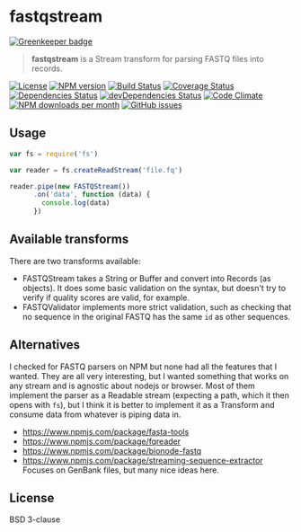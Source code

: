 # fastqstream

[![Greenkeeper badge](https://badges.greenkeeper.io/luizirber/fastqstream.svg)](https://greenkeeper.io/)

> **fastqstream** is a Stream transform for parsing FASTQ files into records.

[![License](https://img.shields.io/github/license/luizirber/fastqstream.svg?style=flat-square)](https://raw.githubusercontent.com/luizirber/fastqstream/master/LICENSE)
[![NPM version](https://img.shields.io/npm/v/fastqstream.svg?style=flat-square)](https://www.npmjs.org/package/fastqstream)
[![Build Status](https://img.shields.io/travis/luizirber/fastqstream.svg?style=flat-square)](https://travis-ci.org/luizirber/fastqstream)
[![Coverage Status](https://img.shields.io/codecov/c/github/luizirber/fastqstream/master.svg?style=flat-square)](https://codecov.io/github/luizirber/fastqstream)
[![Dependencies Status](https://img.shields.io/david/luizirber/fastqstream.svg?style=flat-square)](https://david-dm.org/luizirber/fastqstream#info=dependencies)
[![devDependencies Status](https://img.shields.io/david/dev/luizirber/fastqstream.svg?style=flat-square)](https://david-dm.org/luizirber/fastqstream#info=devDependencies)
[![Code Climate](https://img.shields.io/codeclimate/github/luizirber/fastqstream.svg?style=flat-square)](https://codeclimate.com/github/luizirber/fastqstream)
[![NPM downloads per month](https://img.shields.io/npm/dm/fastqstream.svg?style=flat-square)](https://www.npmjs.org/package/fastqstream)
[![GitHub issues](https://img.shields.io/github/issues/luizirber/fastqstream.svg?style=flat-square)](https://github.com/luizirber/fastqstream/issues)

## Usage

```js
var fs = require('fs')

var reader = fs.createReadStream('file.fq')

reader.pipe(new FASTQStream())
      .on('data', function (data) {
	    console.log(data)
	  })
```

## Available transforms

There are two transforms available:

- FASTQStream takes a String or Buffer and convert into Records (as objects).
  It does some basic validation on the syntax,
  but doesn't try to verify if quality scores are valid,
  for example.
- FASTQValidator implements more strict validation,
  such as checking that no sequence in the original FASTQ has the same `id` as
  other sequences.

## Alternatives

I checked for FASTQ parsers on NPM but none had all the features that I wanted.
They are all very interesting,
but I wanted something that works on any stream and is agnostic about nodejs or browser.
Most of them implement the parser as a Readable stream (expecting a path,
which it then opens with `fs`),
but I think it is better to implement it as a Transform and consume data from whatever is piping data in.

- https://www.npmjs.com/package/fasta-tools
- https://www.npmjs.com/package/fqreader
- https://www.npmjs.com/package/bionode-fastq
- https://www.npmjs.com/package/streaming-sequence-extractor
  Focuses on GenBank files, but many nice ideas here.

## License

BSD 3-clause
